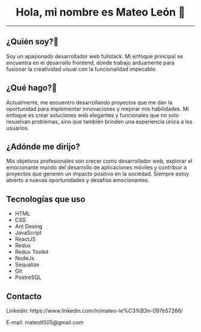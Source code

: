 <!DOCTYPE html>
<html lang="es">
<head>
  <meta charset="UTF-8">
  <meta name="viewport" content="width=device-width, initial-scale=1.0">
  <link rel="stylesheet" href="style.css">

</head>
<body>

  <h1 align="center">Hola, mi nombre es Mateo León 👋</h1>
  
  <hr />

  <h2>¿Quién soy?🌱</h2>
 <p>
Soy un apasionado desarrollador web fullstack. Mi enfoque principal se encuentra en el desarrollo frontend, donde trabajo arduamente para fusionar la creatividad visual con la funcionalidad impecable.
</p>

  <h2>¿Qué hago?🔭</h2>
  <p>
    Actualmente, me encuentro desarrollando proyectos que me dan la oportunidad para implementar innovaciones y mejorar mis habilidades. Mi enfoque es crear soluciones web elegantes y funcionales que no solo resuelvan problemas, sino que también brinden una experiencia única a los usuarios.
  </p>

  <h2>¿Adónde me dirijo?</h2>
  <p>
    Mis objetivos profesionales son crecer como desarrollador web, explorar el emocionante mundo del desarrollo de aplicaciones móviles y contribuir a proyectos que generen un impacto positivo en la sociedad. Siempre estoy abierto a nuevas oportunidades y desafíos emocionantes.
  </p>

  <h2>Tecnologías que uso</h2>
  <ul>
    <li>HTML</li>
    <li>CSS</li>
    <li>Ant Desing</li>
    <li>JavaScript</li>
    <li>ReactJS</li>
    <li>Redux</li>
    <li>Redux Toolkit</li>
    <li>NodeJs</li>
    <li>Sequalize</li>
    <li>Git</li>
    <li>PostreSQL</li>
  </ul>

<h2>Contacto</h2>
<p>Linkedin: https://www.linkedin.com/in/mateo-le%C3%B3n-097b57268/</p>
<p>E-mail: mateolt505@gmail.com</p>
</body>
</html>




